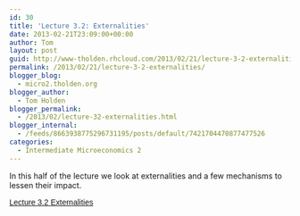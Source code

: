 ```yaml
---
id: 30
title: 'Lecture 3.2: Externalities'
date: 2013-02-21T23:09:00+00:00
author: Tom
layout: post
guid: http://www-tholden.rhcloud.com/2013/02/21/lecture-3-2-externalities/
permalink: /2013/02/21/lecture-3-2-externalities/
blogger_blog:
  - micro2.tholden.org
blogger_author:
  - Tom Holden
blogger_permalink:
  - /2013/02/lecture-32-externalities.html
blogger_internal:
  - /feeds/8663938775296731195/posts/default/7421704470877477526
categories:
  - Intermediate Microeconomics 2
---
```

In this half of the lecture we look at externalities and a few mechanisms to lessen their impact. 

<p style=" margin: 12px auto 6px auto; font-family: Helvetica,Arial,Sans-serif; font-style: normal; font-variant: normal; font-weight: normal; font-size: 14px; line-height: normal; font-size-adjust: none; font-stretch: normal; -x-system-font: none; display: block;">
  <a title="View Lecture 3.2 Externalities on Scribd" href="http://www.scribd.com/doc/126645342/Lecture-3-2-Externalities" style="text-decoration: underline;">Lecture 3.2 Externalities</a>
</p>